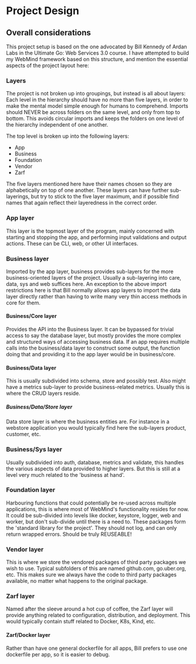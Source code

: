# Project Design

## Overall considerations

This project setup is based on the one advocated by Bill Kennedy of Ardan Labs in the Ultimate Go: Web Services 3.0 
course. I have attempted to build my WebMind framework based on this structure, and mention the essential aspects 
of the project layout here:

### Layers

The project is not broken up into groupings, but instead is all about layers: Each level in the hierarchy should 
have no more than five layers, in order to make the mental model simple enough for humans to comprehend. Imports should
NEVER be across folders on the same level, and only from top to bottom. This avoids circular imports and keeps the 
folders on one level of the hierarchy independent of one another. 

The top level is broken up into the following layers:

- App
- Business
- Foundation
- Vendor
- Zarf

The five layers mentioned here have their names chosen so they are alphabetically on top of one another.
These layers can have further sub-layerings, but try to stick to the five layer maximum, and if possible 
find names that again reflect their layeredness in the correct order.

### App layer

This layer is the topmost layer of the program, mainly concerned with starting and stopping the app, 
and performing input validations and output actions. These can be CLI, web, or other UI interfaces.

### Business layer

Imported by the app layer, business provides sub-layers for the more business-oriented layers of the project.
Usually a sub-layering into care, data, sys and web suffices here. An exception to the above import restrictions 
here is that Bill normally allows app layers to import the data layer directly rather than having to write many 
very thin access methods in core for them. 

#### Business/Core layer

Provides the API into the Business layer. It can be bypassed for trivial access to say the database layer, 
but mostly provides the more complex and structured ways of accessing business data. If an app requires multiple 
calls into the business/data layer to construct some output, the function doing that and providing it to 
the app layer would be in business/core.

#### Business/Data layer

This is usually subdivided into schema, store and possibly test. Also might have a metrics sub-layer to provide 
business-related metrics. Usually this is where the CRUD layers reside.

##### Business/Data/Store layer

Data store layer is where the business entities are. For instance in a webstore application you would typically find 
here the sub-layers product, customer, etc. 

### Business/Sys layer

Usually subdivided into auth, database, metrics and validate, this handles the various aspects of data provided to 
higher layers. But this is still at a level very much related to the 'business at hand'.

### Foundation layer

Harbouring functions that could potentially be re-used across multiple applications, this is where most of WebMind's
functionality resides for now. It could be sub-divided into levels like docker, keystore, logger, web and worker, 
but don't sub-divide until there is a need to. These packages form the 'standard library for the project'. They 
should not log, and can only return wrapped errors. Should be truly REUSEABLE!

### Vendor layer

This is where we store the vendored packages of third party packages we wish to use. Typical subfolders of this are 
named github.com, go.uber.org, etc. This makes sure we always have the code to third party packages available, no 
matter what happens to the original package.

### Zarf layer

Named after the sleeve around a hot cup of coffee, the Zarf layer will provide anything related to configuration, 
distribution, and deployment. This would typically contain stuff related to Docker, K8s, Kind, etc. 

#### Zarf/Docker layer

Rather than have one general dockerfile for all apps, Bill prefers to use one dockerfile per app, so it is easier 
to debug.  



